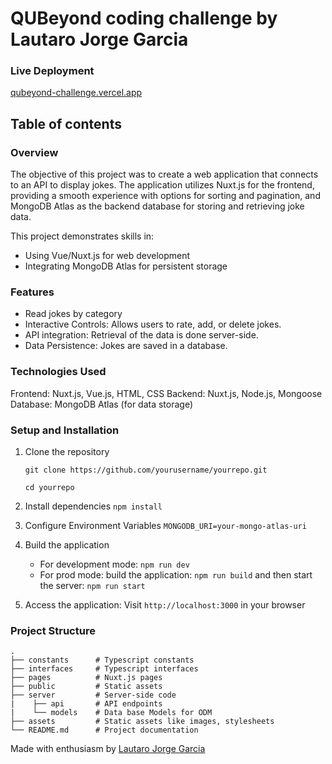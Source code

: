 # QUBeyond coding challenge by Lautaro Jorge Garcia

### Live Deployment
[qubeyond-challenge.vercel.app](qubeyond-challenge.vercel.app)

## Table of contents

### Overview
The objective of this project was to create a web application that connects to an API to display jokes. The application utilizes Nuxt.js for the frontend, providing a smooth experience with options for sorting and pagination, and MongoDB Atlas as the backend database for storing and retrieving joke data.

This project demonstrates skills in:

- Using Vue/Nuxt.js for web development
- Integrating MongoDB Atlas for persistent storage

### Features
- Read jokes by category
- Interactive Controls: Allows users to rate, add, or delete jokes.
- API integration: Retrieval of the data is done server-side.
- Data Persistence: Jokes are saved in a database.

### Technologies Used
Frontend: Nuxt.js, Vue.js, HTML, CSS
Backend: Nuxt.js, Node.js, Mongoose
Database: MongoDB Atlas (for data storage)

### Setup and Installation
1) Clone the repository

    `git clone https://github.com/yourusername/yourrepo.git`

    `cd yourrepo`
2) Install dependencies
    `npm install`
3) Configure Environment Variables
    `MONGODB_URI=your-mongo-atlas-uri`
4) Build the application
    - For development mode: `npm run dev`
    - For prod mode: build the application: `npm run build` and then start the server: `npm run start`
5) Access the application: Visit `http://localhost:3000` in your browser

### Project Structure

```plaintext
.
├── constants      # Typescript constants
├── interfaces     # Typescript interfaces
├── pages          # Nuxt.js pages
├── public         # Static assets
├── server         # Server-side code
|    ├── api       # API endpoints
|    └── models    # Data base Models for ODM
├── assets         # Static assets like images, stylesheets
└── README.md      # Project documentation
```

Made with enthusiasm by [Lautaro Jorge Garcia](https://github.com/lautarojgarcia177)
